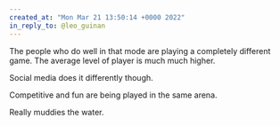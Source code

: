 ```yaml
---
created_at: "Mon Mar 21 13:50:14 +0000 2022"
in_reply_to: @leo_guinan
---
```


The people who do well in that mode are playing a completely different game. The average level of player is much much higher.

Social media does it differently though.

Competitive and fun are being played in the same arena.

Really muddies the water.